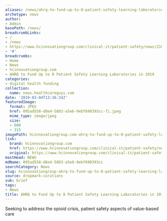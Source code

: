 ```yaml
---
aliases: /news/ahrq-to-fund-up-to-8-patient-safety-learning-laboratories-in-2019
archetype: news
author:
- Admin
basePath: /news/
breadcrumbLinks:
- /
- /news
- https://www.hcinnovationgroup.com/clinical-it/patient-safety/news/21070429/ahrq-to-fund-up-to-8-patient-safety-learning-laboratories-in-2019
- '#'
breadcrumbs:
- Home
- News
- hcinnovationgroup.com
- AHRQ to Fund Up to 8 Patient Safety Learning Laboratories in 2019
categories:
- digital health funding
collection:
  name: news.healthcareguys.com
date: '2019-03-04T13:36:34Z'
featuredImage:
  format: JPEG
  href: 095ad558-d8e4-5803-a5e6-9ebf690393cc-fi.jpeg
  mime_type: image/jpeg
  size:
  - 600
  - 315
imagePath: hcinnovationgroup.com-ahrq-to-fund-up-to-8-patient-safety-learning-laboratories-in-2019
link:
  brand: hcinnovationgroup.com
  href: https://www.hcinnovationgroup.com/clinical-it/patient-safety/news/21070429/ahrq-to-fund-up-to-8-patient-safety-learning-laboratories-in-2019
  original: https://www.hcinnovationgroup.com/clinical-it/patient-safety/news/21070429/ahrq-to-fund-up-to-8-patient-safety-learning-laboratories-in-2019
mastHead: NEWS
mdName: 095ad558-d8e4-5803-a5e6-9ebf690393cc
searchCategory: News
slug: hcinnovationgroup-ahrq-to-fund-up-to-8-patient-safety-learning-laboratories-in-2019
source: dropmark-curations
sub: brief
tags:
- News
title: AHRQ to Fund Up to 8 Patient Safety Learning Laboratories in 2019
---
```


Seeking to address the opioid crisis, patient safety aspects of value-based care
